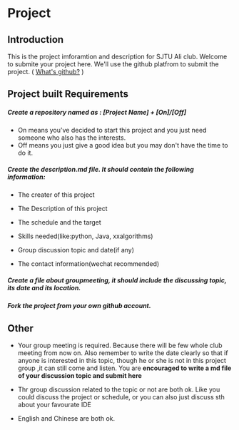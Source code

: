 # Project

## Introduction
This is the project imforamtion and description for SJTU Ali club. Welcome to submite your project here. We'll use the github platfrom to submit the project. ( [What's github?](https://guides.github.com/activities/hello-world/) ) 

## Project built Requirements

##### Create a repository named as : [Project Name] + [On]/[Off]

* On means you've decided to start this project and you just need someone who also has the interests.
* Off means you just give a good idea but you may don't have the time to do it.

##### Create the description.md file. It should contain the following information:

* The creater of this project

* The Description of this project

* The schedule and the target

* Skills needed(like:python, Java, xxalgorithms)

* Group discussion topic and date(if any)

* The contact information(wechat recommended)
 
##### Create a file about groupmeeting, it should include the discussing topic, its date and its location.

##### Fork the project from your own github account.

## Other 

* Your group meeting is required. Because there will be few whole club meeting from now on. Also remember to write the date clearly so that if anyone is interested in this topic, though he or she is not in this project group ,it can still come and listen. You are **encouraged to write a md file of your discussion topic and submit here**

* Thr group discussion related to the topic or not are both ok. Like you could discuss the project or schedule, or you can also just discuss sth about your favourate IDE

* English and Chinese are both ok.
